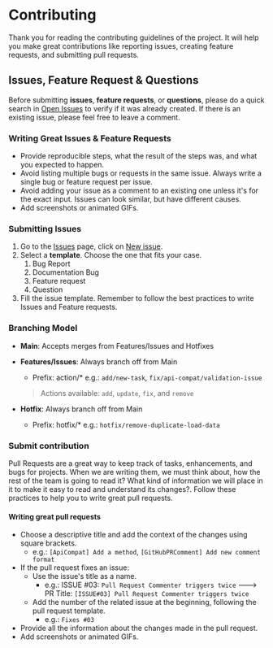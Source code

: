 # Contributing

Thank you for reading the contributing guidelines of the project. It will help you make great contributions like reporting issues, creating feature requests, and submitting pull requests.

## Issues, Feature Request & Questions

Before submitting **issues**, **feature requests**, or **questions**, please do a quick search in [Open Issues](https://github.com/southworks/SOUTHWORKS-azure-pipelines-tasks/issues?q=is%3Aissue+is%3Aopen) to verify if it was already created. If there is an existing issue, please feel free to leave a comment. 

### Writing Great Issues & Feature Requests

- Provide reproducible steps, what the result of the steps was, and what you expected to happen.
- Avoid listing multiple bugs or requests in the same issue. Always write a single bug or feature request per issue. 
- Avoid adding your issue as a comment to an existing one unless it's for the exact input. Issues can look similar, but have different causes.
- Add screenshots or animated GIFs.

### Submitting Issues 

1. Go to the [Issues](https://github.com/southworks/SOUTHWORKS-azure-pipelines-tasks/issues) page, click on [New issue](https://github.com/southworks/SOUTHWORKS-azure-pipelines-tasks/issues/new/choose).
2. Select a **template**. Choose the one that fits your case. 
   1. Bug Report
   2. Documentation Bug
   3. Feature request
   4. Question
3. Fill the issue template. Remember to follow the best practices to write Issues and Feature requests.

### Branching Model

- **Main**: Accepts merges from Features/Issues and Hotfixes
- **Features/Issues**: Always branch off from Main
  
  - Prefix: action/* e.g.: `add/new-task`, `fix/api-compat/validation-issue`
    
  >  Actions available: `add`, `update`, `fix`, and `remove`
  
- **Hotfix**: Always branch off from Main
  
  - Prefix: hotfix/* e.g.: `hotfix/remove-duplicate-load-data`

### Submit contribution

Pull Requests are a great way to keep track of tasks, enhancements, and bugs for projects. When we are writing them, we must think about, how the rest of the team is going to read it? What kind of information we will place in it to make it easy to read and understand its changes?. Follow these practices to help you to write great pull requests.

#### Writing great pull requests

- Choose a descriptive title and add the context of the changes using square brackets. 
  - e.g.: `[ApiCompat] Add a method`, `[GitHubPRComment] Add new comment format`
- If the pull request fixes an issue:
  - Use the issue's title as a name. 
    -  e.g.: ISSUE #03: `Pull Request Commenter triggers twice` ---> PR Title: `[ISSUE#03] Pull Request Commenter triggers twice`
  - Add the number of the related issue at the beginning, following the pull request template.
    -  e.g.: `Fixes #03` 
- Provide all the information about the changes made in the pull request.
- Add screenshots or animated GIFs.
